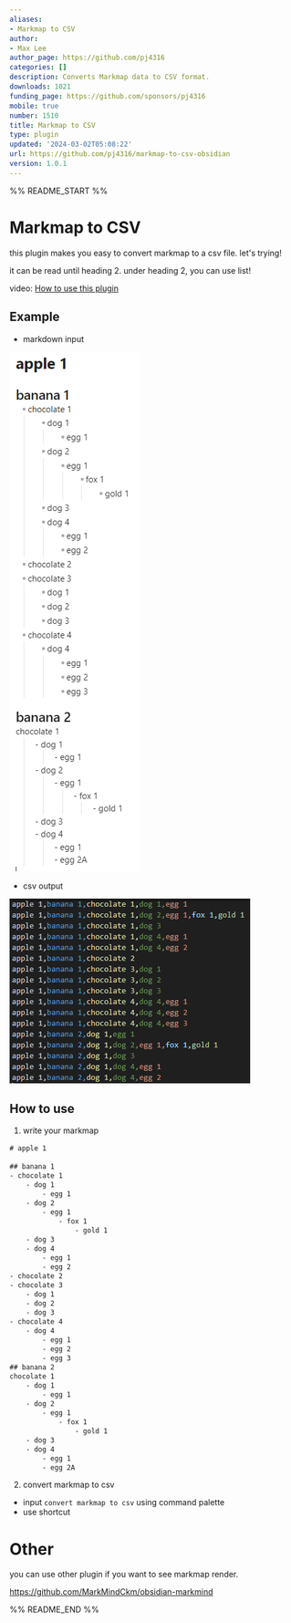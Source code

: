 ```yaml
---
aliases:
- Markmap to CSV
author:
- Max Lee
author_page: https://github.com/pj4316
categories: []
description: Converts Markmap data to CSV format.
downloads: 1021
funding_page: https://github.com/sponsors/pj4316
mobile: true
number: 1510
title: Markmap to CSV
type: plugin
updated: '2024-03-02T05:08:22'
url: https://github.com/pj4316/markmap-to-csv-obsidian
version: 1.0.1
---
```


%% README_START %%

# Markmap to CSV

this plugin makes you easy to convert markmap to a csv file.
let's trying!

it can be read until heading 2.
under heading 2, you can use list!

video: [How to use this plugin](https://youtu.be/X7l4XTSrD0U)


## Example

- markdown input

![markdown input](https://raw.githubusercontent.com/pj4316/markmap-to-csv-obsidian/HEAD/example-capture-md.png)

- csv output

![csv output](https://raw.githubusercontent.com/pj4316/markmap-to-csv-obsidian/HEAD/example-capture-csv.png)

## How to use

1. write your markmap
```
# apple 1

## banana 1
- chocolate 1
    - dog 1
        - egg 1
    - dog 2
        - egg 1
	        - fox 1
		        - gold 1
    - dog 3
    - dog 4
	    - egg 1
	    - egg 2
- chocolate 2
- chocolate 3
    - dog 1
    - dog 2
    - dog 3
- chocolate 4
    - dog 4
        - egg 1
        - egg 2
        - egg 3
## banana 2
chocolate 1
    - dog 1
        - egg 1
    - dog 2
        - egg 1
	        - fox 1
		        - gold 1
    - dog 3
    - dog 4
	    - egg 1
	    - egg 2A

```

2. convert markmap to csv
- input `convert markmap to csv` using command palette
- use shortcut


# Other

you can use other plugin if you want to see markmap render.

https://github.com/MarkMindCkm/obsidian-markmind


%% README_END %%